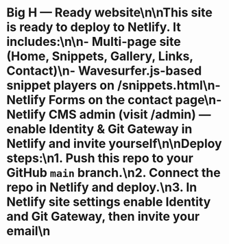 # Big H — Ready website\n\nThis site is ready to deploy to Netlify. It includes:\n\n- Multi-page site (Home, Snippets, Gallery, Links, Contact)\n- Wavesurfer.js-based snippet players on /snippets.html\n- Netlify Forms on the contact page\n- Netlify CMS admin (visit /admin) — enable Identity & Git Gateway in Netlify and invite yourself\n\nDeploy steps:\n1. Push this repo to your GitHub `main` branch.\n2. Connect the repo in Netlify and deploy.\n3. In Netlify site settings enable Identity and Git Gateway, then invite your email\n